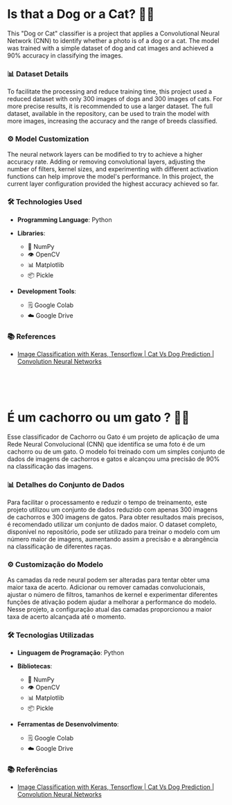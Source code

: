 # Is that a Dog or a Cat? 🐶😼

This "Dog or Cat" classifier is a project that applies a Convolutional Neural Network (CNN) to identify whether a photo is of a dog or a cat. The model was trained with a simple dataset of dog and cat images and achieved a 90% accuracy in classifying the images.

### 📊 Dataset Details

To facilitate the processing and reduce training time, this project used a reduced dataset with only 300 images of dogs and 300 images of cats. For more precise results, it is recommended to use a larger dataset. The full dataset, available in the repository, can be used to train the model with more images, increasing the accuracy and the range of breeds classified.

### ⚙️ Model Customization

The neural network layers can be modified to try to achieve a higher accuracy rate. Adding or removing convolutional layers, adjusting the number of filters, kernel sizes, and experimenting with different activation functions can help improve the model's performance. In this project, the current layer configuration provided the highest accuracy achieved so far.

### 🛠️ Technologies Used
- **Programming Language**: Python
  
- **Libraries**:
  - 🧮 NumPy
  - 👁️ OpenCV
  - 📊 Matplotlib
  - 📦 Pickle

- **Development Tools**:
  - 🗒️ Google Colab
  - ☁️ Google Drive

### 📚 References
- [Image Classification with Keras, Tensorflow | Cat Vs Dog Prediction | Convolution Neural Networks](https://youtu.be/FLf5qmSOkwU?si=ZReGFwTm2n2fpdsJ)

<br>

<br>

<br>

# É um cachorro ou um gato ? 🐶😼

Esse classificador de Cachorro ou Gato é um projeto de aplicação de uma Rede Neural Convolucional (CNN) que identifica se uma foto é de um cachorro ou de um gato. O modelo foi treinado com um simples conjunto de dados de imagens de cachorros e gatos e alcançou uma precisão de 90% na classificação das imagens.

### 📊 Detalhes do Conjunto de Dados

Para facilitar o processamento e reduzir o tempo de treinamento, este projeto utilizou um conjunto de dados reduzido com apenas 300 imagens de cachorros e 300 imagens de gatos. Para obter resultados mais precisos, é recomendado utilizar um conjunto de dados maior. O dataset completo, disponível no repositório, pode ser utilizado para treinar o modelo com um número maior de imagens, aumentando assim a precisão e a abrangência na classificação de diferentes raças.

### ⚙️ Customização do Modelo

As camadas da rede neural podem ser alteradas para tentar obter uma maior taxa de acerto. Adicionar ou remover camadas convolucionais, ajustar o número de filtros, tamanhos de kernel e experimentar diferentes funções de ativação podem ajudar a melhorar a performance do modelo. Nesse projeto, a configuração atual das camadas proporcionou a maior taxa de acerto alcançada até o momento.

### 🛠️ Tecnologias Utilizadas
- **Linguagem de Programação**: Python
  
- **Bibliotecas**:
  - 🧮 NumPy
  - 👁️ OpenCV
  - 📊 Matplotlib
  - 📦 Pickle

- **Ferramentas de Desenvolvimento**:
  - 🗒️ Google Colab
  - ☁️ Google Drive

### 📚 Referências
- [Image Classification with Keras, Tensorflow | Cat Vs Dog Prediction | Convolution Neural Networks](https://youtu.be/FLf5qmSOkwU?si=ZReGFwTm2n2fpdsJ)

